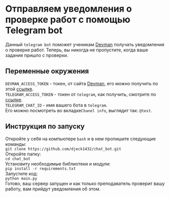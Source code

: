 # Отправляем уведомления о проверке работ с помощью Telegram bot 

Данный ```telegram bot``` поможет ученикам <a href='https://dvmn.org/'>Devman</a> получать уведомления о проверке работ.
Теперь, вы никогда не пропустите, когда ваше задания пришло с проверки.

## Переменные окружения 

```DEVMAN_ACCESS_TOKEN``` - токен, от сайта <a href='https://dvmn.org/'>Devman</a>, его можно получить по этой <a href='https://dvmn.org/api/docs/'>ссылке</a>.
<br>
```TELEGRAM_ACCESS_TOKEN``` - токен от ```telegram```, как получить, смотрите по <a href='https://romua1d.ru/kak-poluchit-token-bota-telegram-api/'>ссылке</a>.
<br>
```TELEGRAM_CHAT_ID``` - имя вашего бота в ```telegram```. <br>
Его можно посмотреть во вкладке```Chanel info```, выглядит так: ```@test```.

## Инструкция по запуску  

Откройте у себя на компьютере ```bash``` и в нем пропишите следующие команды: 
<br>
```git clone https://github.com/djeck1432/chat_bot.git```
<br>
Откройте папку:
<br>
```cd chat_bot ```
<br>
Установиту необходимые библиотеки и модули:
<br>
```pip install -r requirements.txt```
<br>
Запустите код: 
<br>
```python main.py ```
<br>
Готово, ваш сервер запущен и как только преподаватель проверит вашу работу, вам прийдут уведомления об этом. 
